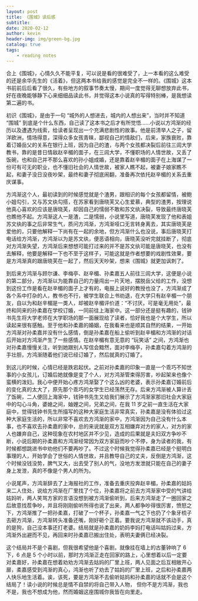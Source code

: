 ```yaml
---
layout: post
title: 《围城》读后感
subtitle: 
date: 2020-02-12
author: kevin
header-img: img/green-bg.jpg
catalog: true
tags:
    - reading notes
---
```




合上《围城》，心情久久不能平复，可以说是看的很难受了，上一本看的这么难受的还是余华先生的《活着》，但这两本书给我的感觉是完全不一样的。《围城》这本书前前后后看了很久，有些地方的叙事节奏太慢，期间一度觉得无聊想放弃此书，好在夜晚能够静下心来细细品读此书，并觉得这本小说真的写得特别棒，是我想读第二遍的书。

初识《围城》，是由于一句 “城外的人想进去，城内的人想出来”，当时并不知道 “围城” 到底是个什么东西，自己读了这本书之后才有所觉悟……小说以方鸿渐的经历以及遭遇为线索，给读者呈现出一个充满悲剧性的故事。他是前清举人之子，留洋欧洲，情场得意，深得众多女孩青睐，鄙视自己的情敌们，后来，家族衰败，靠着订婚岳父的关系在银行上班，因为自己的渣，与两个女孩都决裂后前往三闾大学教书，靠的是昔日情敌赵辛楣的面子，在三闾大学，不懂职场的人情世故，又丢了饭碗，也和自己并不那么喜欢的孙小姐成婚，还是靠着赵辛楣的面子在上海谋了一份可有可无的职业，也不懂旧社会的人情世故，被家人瞧不起，被妻子娘家瞧不起，和妻子没日没夜吵架，最终和妻子彻底闹翻，准备再次依托赵辛楣的关系去重庆谋事。

方鸿渐这个人，最初读到的时候感觉就是个渣男，跟相识的每个女孩都留情，被鲍小姐勾引，又与苏文纨勾搭，在苏家看到唐晓芙又心生爱慕，典型的渣男，按理说他真心喜欢的应该是唐晓芙，却因自己的懦弱不敢和苏文纨决裂，导致最终唐晓芙也瞧他不起。方鸿渐这人一是渣，二是懦弱，小说里写道，唐晓芙发现了他和表姐苏文纨的事之后非常生气，质问方鸿渐，方鸿渐哑口无言转身离去，其实唐晓芙是爱他的，只要他解释一下尚有在一起的余地，但方鸿渐什么也没说，事后唐晓芙打电话给方鸿渐，方鸿渐以为是苏文纨，便恶语相向，唐晓芙没听完就挂断了，彻底对方鸿渐失望，方鸿渐后来想想可能打过来的并不是苏文纨可能是唐晓芙，也没有去解释，他要是解释一下也不至于这样子，可能这就是作者想要的戏剧性效果，要是方鸿渐真的跟唐晓芙在一起了，然后天天吵架，想来《围城》就更加讽刺了。

到后来方鸿渐与顾尔谦、李梅亭、赵辛楣、孙柔嘉五人前往三闾大学，这便是小说的第二部分，方鸿渐以为能靠自己的力量闯出一片天地，摆脱岳父给的工作，没想到这份工作是看在赵辛楣的面子上才有的，电报上说好的教授也没了，方鸿渐成了各个系中打杂的人，教书也不行，被学生联合上书劝退，在大学只有赵辛楣一个朋友，自以为和赵辛楣是一类人，却被赵辛楣评价道：“不讨厌，可是毫无用处”，最终和同来的孙柔嘉在学校订婚，一同前往上海家中。这一部分还是挺有趣的，钱钟书先生将大学老师在大学职场的那一面展现给了读者，恰好我也是个大学生，所以读起来很有感触。至于他和孙柔嘉的婚姻，在我看来也是顺其自然的结果，一开始方鸿渐对孙柔嘉并没有什么感情，倒是孙柔嘉在船上偷听到赵辛楣和方鸿渐的对话后开始对方鸿渐产生了一些感情。在赵辛楣有意无意的 “玩笑话” 之间，方鸿渐也对孙柔嘉慢慢关注，听到她跟别人写信会黯然，面对李梅亭，孙柔嘉勾着方鸿渐的手壮胆，方鸿渐随着他们说已经订婚了，然后就真的订婚了。

到这儿的时候，心情已经是跌宕起伏。之前对孙柔嘉的印象一直是一个乖巧不知世事的小女孩儿，订婚后她就像是变了个人，对方鸿渐管束得厉害，吵起架来也像个蛮横的泼妇。我心中便开始心疼方鸿渐娶了个这么凶的老婆，表示孙柔嘉订婚前后的变化真的太大了，原先那个乖巧的女学生已经荡然无存。后来方鸿渐被人算计丢了饭碗，二人便回上海家中，钱钟书先生又给我们展示了方鸿渐家那旧社会大家庭中的勾心斗角，婆媳之间，妯娌之间，兄弟之间，在我 11 岁之前一直生活在大家庭中，觉得钱钟书先生所描写的这种大家庭生活非常真实，孙柔嘉是没有体验过这种大家庭生活的，所以非常不喜欢去方鸿渐的家中，方鸿渐因为自己没有什么本事，也不喜欢去孙柔嘉的家中，总的来说就是双方互相嫌弃对方的家人，对方的家人也嫌弃自己，这种现象在农村地区并不少见，造成的后果就是夫妇双方争吵不断，小说后期的孙柔嘉和方鸿渐经常因为双方家庭而吵个不停，身为读者的我，有时候都想跳进书中劝他们不要再吵了。不过这个时候我觉得孙柔嘉已经是个挺明白事理的人，开始学会了世俗的人情世故，并且教导自己的丈夫，反倒是方鸿渐，这个时候没钱没势，脾气又大，出去受了别人的气，没地方发泄就只能在自己的妻子身上发泄，真的不像是个男人的所为。


小说尾声，方鸿渐辞去了上海报社的工作，准备去重庆投奔赵辛楣，孙柔嘉的姑妈来二人住处，说给方鸿渐在厂里找了个位，孙柔嘉将之前去方鸿渐家中受的气讲给姑妈听，两人笑骂方家的言语没想到被方鸿渐偷听到，后来方鸿渐走了一圈回家之后故意找茬争吵，并且将刚刚偷听所得也说了出来，两人都争吵得很厉害，愤怒之下，方鸿渐推了一把孙柔嘉，打破了一个杯子，孙柔嘉一气之下也扔了个象牙梳子去砸方鸿渐，方鸿渐转头准备还嘴，刚好砸个正着。要我说方鸿渐就不该动手，真的是狗，自己没本事还打老婆。结局就是孙柔嘉的奶妈李妈打电话叫姑妈过来，方鸿渐外出避而不见，再回来时孙柔嘉已搬出住处，表明夫妻俩已经决裂。


这个结局并不是个喜剧，但我很希望他是个喜剧，就像挂在墙上的古董钟响了 6 下，6 点是 5 个小时以前，那时方鸿渐正走在回家的路上，心里想着以后一定要对柔嘉好，孙柔嘉在想着劝劝方鸿渐去姑妈的厂里上班，两人见面之后互相敞开心扉，柔嘉感受到鸿渐的真心，鸿渐也听了劝去了姑妈的厂里上班，之后和孙柔嘉两人快乐地生活着。诶，该死，要是方鸿渐不去偷听姑妈和孙柔嘉的话就不会是这个结局了！读小说的时候总是情不自禁的将自己带入人物， 但你不是方鸿渐，我也不是，我也不想成为他，然而婚姻这座围城你我皆在向里走。

